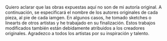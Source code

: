 Quiero aclarar que las obras expuestas aquí no son de mi autoría original. A continuación, se especificará el nombre de los autores originales de cada pieza, al pie de cada iamgen. En algunos casos, he tomado sketches o linearts de otros artistas y he trabajado en su finalización. Estos trabajos modificados también están debidamente atribuidos a los creadores originales. Agradezco a todos los artistas por su inspiración y talento.

